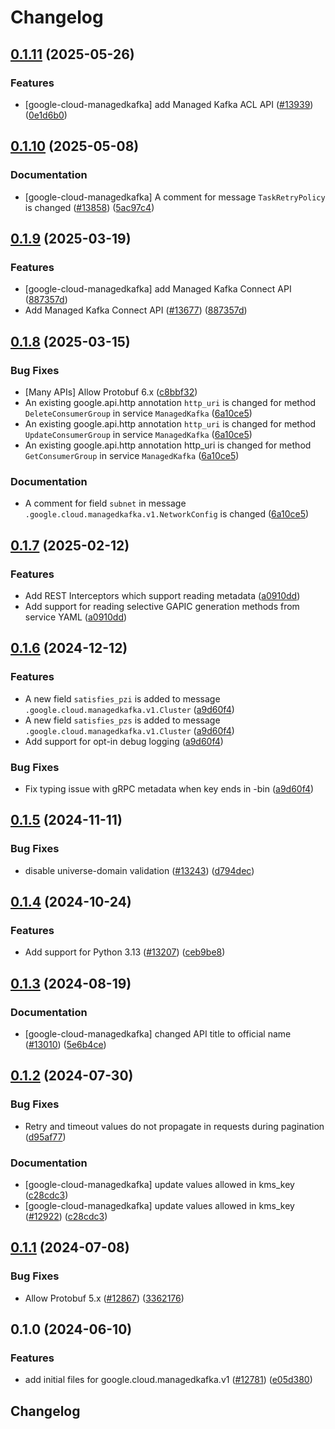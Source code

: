# Changelog

## [0.1.11](https://github.com/googleapis/google-cloud-python/compare/google-cloud-managedkafka-v0.1.10...google-cloud-managedkafka-v0.1.11) (2025-05-26)


### Features

* [google-cloud-managedkafka] add Managed Kafka ACL API ([#13939](https://github.com/googleapis/google-cloud-python/issues/13939)) ([0e1d6b0](https://github.com/googleapis/google-cloud-python/commit/0e1d6b09c6b901f137665a73ddc0a34d46d807ab))

## [0.1.10](https://github.com/googleapis/google-cloud-python/compare/google-cloud-managedkafka-v0.1.9...google-cloud-managedkafka-v0.1.10) (2025-05-08)


### Documentation

* [google-cloud-managedkafka] A comment for message `TaskRetryPolicy` is changed ([#13858](https://github.com/googleapis/google-cloud-python/issues/13858)) ([5ac97c4](https://github.com/googleapis/google-cloud-python/commit/5ac97c4e21a43018cb314008da4efb1f69d7501e))

## [0.1.9](https://github.com/googleapis/google-cloud-python/compare/google-cloud-managedkafka-v0.1.8...google-cloud-managedkafka-v0.1.9) (2025-03-19)


### Features

* [google-cloud-managedkafka] add Managed Kafka Connect API ([887357d](https://github.com/googleapis/google-cloud-python/commit/887357da2ede1d41f14258fc44275f5f592f2478))
* Add Managed Kafka Connect API ([#13677](https://github.com/googleapis/google-cloud-python/issues/13677)) ([887357d](https://github.com/googleapis/google-cloud-python/commit/887357da2ede1d41f14258fc44275f5f592f2478))

## [0.1.8](https://github.com/googleapis/google-cloud-python/compare/google-cloud-managedkafka-v0.1.7...google-cloud-managedkafka-v0.1.8) (2025-03-15)


### Bug Fixes

* [Many APIs] Allow Protobuf 6.x ([c8bbf32](https://github.com/googleapis/google-cloud-python/commit/c8bbf32606e790b559b261bf96700c76b6e2bfce))
* An existing google.api.http annotation `http_uri` is changed for method `DeleteConsumerGroup` in service `ManagedKafka` ([6a10ce5](https://github.com/googleapis/google-cloud-python/commit/6a10ce547d22f48b7e95dc7dd0bad06f62aae67d))
* An existing google.api.http annotation `http_uri` is changed for method `UpdateConsumerGroup` in service `ManagedKafka` ([6a10ce5](https://github.com/googleapis/google-cloud-python/commit/6a10ce547d22f48b7e95dc7dd0bad06f62aae67d))
* An existing google.api.http annotation http_uri is changed for method `GetConsumerGroup` in service `ManagedKafka` ([6a10ce5](https://github.com/googleapis/google-cloud-python/commit/6a10ce547d22f48b7e95dc7dd0bad06f62aae67d))


### Documentation

* A comment for field `subnet` in message `.google.cloud.managedkafka.v1.NetworkConfig` is changed ([6a10ce5](https://github.com/googleapis/google-cloud-python/commit/6a10ce547d22f48b7e95dc7dd0bad06f62aae67d))

## [0.1.7](https://github.com/googleapis/google-cloud-python/compare/google-cloud-managedkafka-v0.1.6...google-cloud-managedkafka-v0.1.7) (2025-02-12)


### Features

* Add REST Interceptors which support reading metadata ([a0910dd](https://github.com/googleapis/google-cloud-python/commit/a0910dd51541d238bc5fcf10159066ddfd928579))
* Add support for reading selective GAPIC generation methods from service YAML ([a0910dd](https://github.com/googleapis/google-cloud-python/commit/a0910dd51541d238bc5fcf10159066ddfd928579))

## [0.1.6](https://github.com/googleapis/google-cloud-python/compare/google-cloud-managedkafka-v0.1.5...google-cloud-managedkafka-v0.1.6) (2024-12-12)


### Features

* A new field `satisfies_pzi` is added to message `.google.cloud.managedkafka.v1.Cluster` ([a9d60f4](https://github.com/googleapis/google-cloud-python/commit/a9d60f40dff04f6240dbc8ed46a284830de77ad3))
* A new field `satisfies_pzs` is added to message `.google.cloud.managedkafka.v1.Cluster` ([a9d60f4](https://github.com/googleapis/google-cloud-python/commit/a9d60f40dff04f6240dbc8ed46a284830de77ad3))
* Add support for opt-in debug logging ([a9d60f4](https://github.com/googleapis/google-cloud-python/commit/a9d60f40dff04f6240dbc8ed46a284830de77ad3))


### Bug Fixes

* Fix typing issue with gRPC metadata when key ends in -bin ([a9d60f4](https://github.com/googleapis/google-cloud-python/commit/a9d60f40dff04f6240dbc8ed46a284830de77ad3))

## [0.1.5](https://github.com/googleapis/google-cloud-python/compare/google-cloud-managedkafka-v0.1.4...google-cloud-managedkafka-v0.1.5) (2024-11-11)


### Bug Fixes

* disable universe-domain validation ([#13243](https://github.com/googleapis/google-cloud-python/issues/13243)) ([d794dec](https://github.com/googleapis/google-cloud-python/commit/d794dec5eff5f23a1ff926012bf9e6cad719e020))

## [0.1.4](https://github.com/googleapis/google-cloud-python/compare/google-cloud-managedkafka-v0.1.3...google-cloud-managedkafka-v0.1.4) (2024-10-24)


### Features

* Add support for Python 3.13 ([#13207](https://github.com/googleapis/google-cloud-python/issues/13207)) ([ceb9be8](https://github.com/googleapis/google-cloud-python/commit/ceb9be8f89ac7355d842bac1d77b2926eb0b649c))

## [0.1.3](https://github.com/googleapis/google-cloud-python/compare/google-cloud-managedkafka-v0.1.2...google-cloud-managedkafka-v0.1.3) (2024-08-19)


### Documentation

* [google-cloud-managedkafka] changed API title to official name ([#13010](https://github.com/googleapis/google-cloud-python/issues/13010)) ([5e6b4ce](https://github.com/googleapis/google-cloud-python/commit/5e6b4ce92614cc9a169c530f9a23d3934f4868cc))

## [0.1.2](https://github.com/googleapis/google-cloud-python/compare/google-cloud-managedkafka-v0.1.1...google-cloud-managedkafka-v0.1.2) (2024-07-30)


### Bug Fixes

* Retry and timeout values do not propagate in requests during pagination ([d95af77](https://github.com/googleapis/google-cloud-python/commit/d95af77248f0935a5fe3dba1fccc75124c8b1451))


### Documentation

* [google-cloud-managedkafka] update values allowed in kms_key ([c28cdc3](https://github.com/googleapis/google-cloud-python/commit/c28cdc330ce43c35cb87f0c881ed78a60ad657bc))
* [google-cloud-managedkafka] update values allowed in kms_key ([#12922](https://github.com/googleapis/google-cloud-python/issues/12922)) ([c28cdc3](https://github.com/googleapis/google-cloud-python/commit/c28cdc330ce43c35cb87f0c881ed78a60ad657bc))

## [0.1.1](https://github.com/googleapis/google-cloud-python/compare/google-cloud-managedkafka-v0.1.0...google-cloud-managedkafka-v0.1.1) (2024-07-08)


### Bug Fixes

* Allow Protobuf 5.x ([#12867](https://github.com/googleapis/google-cloud-python/issues/12867)) ([3362176](https://github.com/googleapis/google-cloud-python/commit/33621762b989106ccf85adb538cf531c513a746c))

## 0.1.0 (2024-06-10)


### Features

* add initial files for google.cloud.managedkafka.v1 ([#12781](https://github.com/googleapis/google-cloud-python/issues/12781)) ([e05d380](https://github.com/googleapis/google-cloud-python/commit/e05d380453ee3555ecbde870a82c27023910e066))

## Changelog
